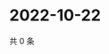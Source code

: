 # 2022-10-22

共 0 条

<!-- BEGIN WEIBO -->
<!-- 最后更新时间 Sat Oct 22 2022 15:22:35 GMT+0800 (China Standard Time) -->

<!-- END WEIBO -->
